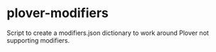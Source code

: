 plover-modifiers
================

Script to create a modifiers.json dictionary to work around Plover not supporting modifiers.
